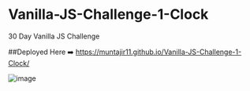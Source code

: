 # Vanilla-JS-Challenge-1-Clock
30 Day Vanilla JS Challenge

##Deployed Here ➡️
https://muntajir11.github.io/Vanilla-JS-Challenge-1-Clock/

![image](https://github.com/Muntajir11/Vanilla-JS-Challenge-1-Clock/assets/91109805/442ec92c-f4af-43e6-a37f-bd0896700310)
